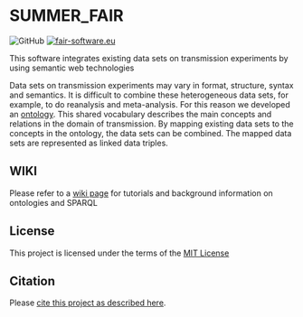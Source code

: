 # SUMMER_FAIR
![GitHub](https://img.shields.io/github/license/UtrechtUniversity/summer-fair)
[![fair-software.eu](https://img.shields.io/badge/fair--software.eu-%E2%97%8F%20%20%E2%97%8F%20%20%E2%97%8B%20%20%E2%97%8F%20%20%E2%97%8B-orange)](https://fair-software.eu)

This software integrates existing data sets on transmission experiments by using semantic web technologies

Data sets on transmission experiments may vary in format, structure, syntax and semantics.
It is difficult to combine these heterogeneous data sets, for example, to do reanalysis and meta-analysis.
For this reason we developed an [ontology](/src/create_ontology/map_ontology/infection_trans.owl).
This shared vocabulary describes the main concepts and relations in the domain of transmission.
By mapping existing data sets to the concepts in the ontology, the data sets can be combined.
The mapped data sets are represented as linked data triples. 
## WIKI 

Please refer to a [wiki page](https://github.com/UtrechtUniversity/summer-fair/wiki) for tutorials and background information on ontologies and SPARQL
## License

This project is licensed under the terms of the [MIT License](/LICENSE.md)

## Citation

Please [cite this project as described here](/CITATION.md).



